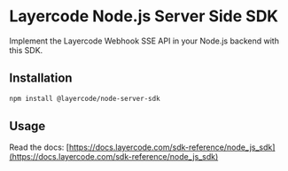 # Layercode Node.js Server Side SDK

Implement the Layercode Webhook SSE API in your Node.js backend with this SDK.

## Installation

```bash
npm install @layercode/node-server-sdk
```

## Usage

Read the docs: [https://docs.layercode.com/sdk-reference/node_js_sdk](https://docs.layercode.com/sdk-reference/node_js_sdk)
